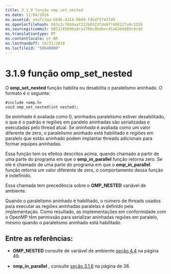 ```yaml
---
title: 3.1.9 função omp_set_nested
ms.date: 11/04/2016
ms.assetid: e4afc3aa-bb96-4314-9849-fd5df5f437d9
ms.openlocfilehash: 683c2cf684aa7212b8323fda9f748812fa9c3359
ms.sourcegitcommit: 6052185696adca270bc9bdbec45a626dd89cdcdd
ms.translationtype: MT
ms.contentlocale: pt-BR
ms.lasthandoff: 10/31/2018
ms.locfileid: "50648000"
---
```

# <a name="319-ompsetnested-function"></a>3.1.9 função omp_set_nested

O **omp_set_nested** função habilita ou desabilita o paralelismo aninhado. O formato é o seguinte:

```
#include <omp.h>
void omp_set_nested(int nested);
```

Se *aninhada* é avaliada como 0, aninhados paralelismo estiver desabilitado, o que é o padrão e regiões em paralelo aninhadas são serializadas e executadas pelo thread atual. Se *aninhada* é avaliada como um valor diferente de zero, o paralelismo aninhado está habilitado e regiões em paralelo que estão aninhado podem implantar threads adicionais para formar equipes aninhadas.

Essa função tem os efeitos descritos acima, quando chamado a partir de uma parte do programa em que o **omp_in_parallel** função retorna zero. Se ele é chamado de uma parte do programa em que o **omp_in_parallel** função retorna um valor diferente de zero, o comportamento dessa função é indefinido.

Essa chamada tem precedência sobre o **OMP_NESTED** variável de ambiente.

Quando o paralelismo aninhado é habilitado, o número de threads usados para executar as regiões aninhadas paralelas é definido pela implementação. Como resultado, as implementações em conformidade com o OpenMP têm permissão para serializar aninhadas regiões em paralelo, mesmo quando o paralelismo aninhado está habilitado.

## <a name="cross-references"></a>Entre as referências:

- **OMP_NESTED** consulte de variável de ambiente [seção 4.4](../../parallel/openmp/4-4-omp-nested.md) na página 49.

- **omp_in_parallel** , consulte [seção 3.1.6](../../parallel/openmp/3-1-6-omp-in-parallel-function.md) na página de 38.